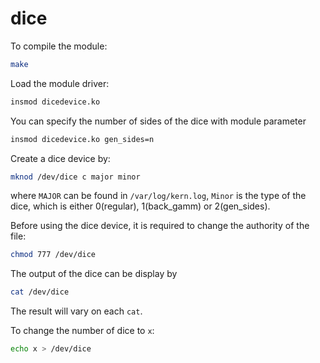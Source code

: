 # dice

To compile the module:

```bash
make
```

Load the module driver:

```bash
insmod dicedevice.ko
```

You can specify the number of sides of the dice with module parameter

```bash
insmod dicedevice.ko gen_sides=n
```

Create a dice device by:

```bash
mknod /dev/dice c major minor
```

where `MAJOR` can be found in `/var/log/kern.log`, `Minor` is the type of the dice, which is either 0(regular), 1(back_gamm) or 2(gen_sides).

Before using the dice device, it is required to change the authority of the file:

```bash
chmod 777 /dev/dice
```

The output of the dice can be display by

```bash
cat /dev/dice
```

The result will vary on each `cat`.

To change the number of dice to `x`:

```bash
echo x > /dev/dice
```